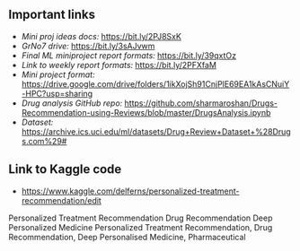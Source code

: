 ## Important links

- *Mini proj ideas docs:* https://bit.ly/2PJ8SxK
- *GrNo7 drive:* https://bit.ly/3sAJvwm
- *Final ML miniproject report formats:* https://bit.ly/39qxtOz
- *Link to weekly report formats:* https://bit.ly/2PFXfaM
- *Mini project format:* https://drive.google.com/drive/folders/1ikXojSh91CnjPlE69EA1kAsCNuiY-HPC?usp=sharing
- *Drug analysis GitHub repo:* https://github.com/sharmaroshan/Drugs-Recommendation-using-Reviews/blob/master/DrugsAnalysis.ipynb
- *Dataset:* https://archive.ics.uci.edu/ml/datasets/Drug+Review+Dataset+%28Drugs.com%29#

## Link to Kaggle code
- https://www.kaggle.com/delferns/personalized-treatment-recommendation/edit

Personalized Treatment Recommendation
Drug Recommendation
Deep Personalized Medicine
Personalized Treatment Recommendation, Drug Recommendation, Deep Personalised Medicine, Pharmaceutical